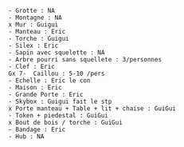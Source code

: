 	- Grotte : NA
	- Montagne : NA
	x Mur : Guigui
	- Manteau : Eric
	- Torche : Guigui
	- Silex : Eric
	- Sapin avec squelette : NA
	- Arbre pourri sans squellete : 3/personnes
	- Clef : Eric
	Gx 7-  Caillou : 5-10 /pers
	- Echelle : Eric le con
	- Maison : Eric
	- Grande Porte : Eric
	- Skybox : Guigui fait le stp
	x Porte manteau + Table + lit + chaise : GuiGui
	- Token + piedestal : GuiGui
	x Bout de bois / torche : GuiGui
	- Bandage : Eric
	- Hub : NA
